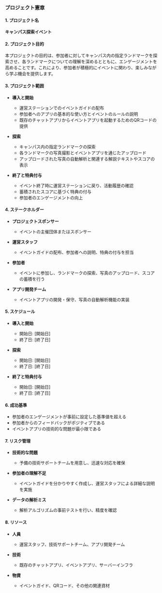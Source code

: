 ### プロジェクト憲章

#### 1. プロジェクト名
**キャンパス探索イベント**

#### 2. プロジェクト目的
本プロジェクトの目的は、参加者に対してキャンパス内の指定ランドマークを探索させ、各ランドマークについての理解を深めるとともに、エンゲージメントを高めることです。これにより、参加者が積極的にイベントに関わり、楽しみながら学ぶ機会を提供します。

#### 3. プロジェクト範囲
- **導入と開始**
  - 運営ステーションでのイベントガイドの配布
  - 参加者へのアプリの基本的な使い方とイベントのルールの説明
  - 既存のチャットアプリからイベントアプリを起動するためのQRコードの提供

- **探索**
  - キャンパス内の指定ランドマークの探索
  - 各ランドマークの写真撮影とイベントアプリを通じたアップロード
  - アップロードされた写真の自動解析と関連する解説テキストやスコアの表示

- **終了と特典付与**
  - イベント終了時に運営ステーションに戻り、活動履歴の確認
  - 蓄積されたスコアに基づく特典の付与
  - 参加者のエンゲージメントの向上

#### 4. ステークホルダー
- **プロジェクトスポンサー**
  - イベントの主催団体またはスポンサー

- **運営スタッフ**
  - イベントガイドの配布、参加者への説明、特典の付与を担当

- **参加者**
  - イベントに参加し、ランドマークの探索、写真のアップロード、スコアの蓄積を行う

- **アプリ開発チーム**
  - イベントアプリの開発・保守、写真の自動解析機能の実装

#### 5. スケジュール
- **導入と開始**
  - 開始日: [開始日]
  - 終了日: [終了日]

- **探索**
  - 開始日: [開始日]
  - 終了日: [終了日]

- **終了と特典付与**
  - 開始日: [開始日]
  - 終了日: [終了日]

#### 6. 成功基準
- 参加者のエンゲージメントが事前に設定した基準値を超える
- 参加者からのフィードバックがポジティブである
- イベントアプリの技術的な問題が最小限である

#### 7. リスク管理
- **技術的な問題**
  - 予備の技術サポートチームを用意し、迅速な対応を確保

- **参加者の理解不足**
  - イベントガイドを分かりやすく作成し、運営スタッフによる詳細な説明を実施

- **データの解析ミス**
  - 解析アルゴリズムの事前テストを行い、精度を確認

#### 8. リソース
- **人員**
  - 運営スタッフ、技術サポートチーム、アプリ開発チーム

- **技術**
  - 既存のチャットアプリ、イベントアプリ、サーバーインフラ

- **物資**
  - イベントガイド、QRコード、その他の関連資材
